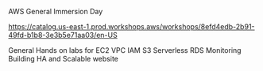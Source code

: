 AWS General Immersion Day

https://catalog.us-east-1.prod.workshops.aws/workshops/8efd4edb-2b91-49fd-b1b8-3e3b5e71aa03/en-US

General Hands on labs for 
EC2
VPC
IAM
S3
Serverless
RDS
Monitoring 
Building HA and Scalable website 
